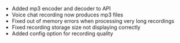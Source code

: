 - Added mp3 encoder and decoder to API
- Voice chat recording now produces mp3 files
- Fixed out of memory errors when processing very long recordings
- Fixed recording storage size not displaying correctly
- Added config option for recording quality